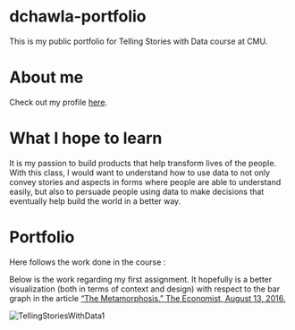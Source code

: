 # dchawla-portfolio
This is my public portfolio for Telling Stories with Data course at CMU.

# About me
Check out my profile [here](https://dc0708.github.io/).

# What I hope to learn
It is my passion to build products that help transform lives of the people. With this class, I would want to understand how to use data to not only convey stories and aspects in forms where people are able to understand easily, but also to persuade people using data to make decisions that eventually help build the world in a better way.  

# Portfolio
Here follows the work done in the course : 


Below is the work regarding my first assignment.
It hopefully is a better visualization (both in terms of context and design) with respect to the bar graph in the article [“The Metamorphosis.” The Economist, August 13, 2016.](https://www.economist.com/britain/2016/08/13/the-metamorphosis)

![TellingStoriesWithData1](https://user-images.githubusercontent.com/8137984/60935181-0807c880-a297-11e9-8673-7a0ff9015fa0.PNG)




